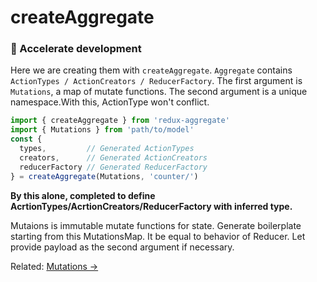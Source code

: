 # createAggregate

### 🚀 Accelerate development

Here we are creating them with `createAggregate`.
`Aggregate` contains `ActionTypes / ActionCreators / ReducerFactory`.
The first argument is `Mutations`, a map of mutate functions.
The second argument is a unique namespace.With this, ActionType won't conflict.

```javascript
import { createAggregate } from 'redux-aggregate'
import { Mutations } from 'path/to/model'
const {
  types,         // Generated ActionTypes
  creators,      // Generated ActionCreators
  reducerFactory // Generated ReducerFactory
} = createAggregate(Mutations, 'counter/')
```

**By this alone, completed to define AcrtionTypes/AcrtionCreators/ReducerFactory with inferred type.**

Mutaions is immutable mutate functions for state.
Generate boilerplate starting from this MutationsMap.
It be equal to behavior of Reducer.
Let provide payload as the second argument if necessary.

Related: [Mutations ->](mutations.md)
